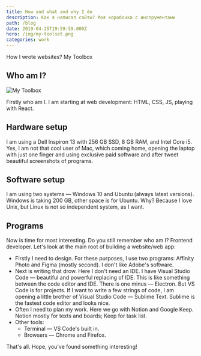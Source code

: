 ```yaml
---
title: How and what and why I do
description: Как я написал сайты? Моя коробочка с инструментами
path: /blog
date: 2019-04-25T19:59:59.000Z
hero: /img/my-toolset.png
categories: work
---
```

How I wrote websites? My Toolbox

## Who am I?

![My Toolbox](/img/toolset.jpg)

Firstly who am I. I am starting at web development: HTML, CSS, JS, playing with React.

## Hardware setup

I am using a Dell Inspiron 13 with 256 GB SSD, 8 GB RAM, and Intel Core i5. Yes, I am not that cool user of Mac, which coming home, opening the laptop with just one finger and using exclusive paid software and after tweet beautiful screenshots of programs.

## Software setup

I am using two systems — Windows 10 and Ubuntu (always latest versions). Windows is taking 200 GB, other space is for Ubuntu. Why? Because I love Unix, but Linux is not so independent system, as I want.

## Programs

Now is time for most interesting. Do you still remember who am I? Frontend developer. Let's look at the main root of building a website/web app:

* Firstly I need to design. For these purposes, I use two programs: Affinity Photo and Figma (mostly second). I don't like Adobe's software.
* Next is writing that drow. Here I don't need an IDE. I have Visual Studio Code — beautiful and powerful replacing of IDE. This is like something between the code editor and IDE. There is one minus — Electron. But VS Code is for projects. If I want to write a few strings of code, I am opening a little brother of Visual Studio Code — Sublime Text. Sublime is the fastest code editor and looks nice.
* Often I need to plan my work. Here we go with Notion and Google Keep. Notion mostly for texts and boards; Keep for task list.
* Other tools: 
  * Terminal — VS Code's built in.
  * Browsers — Chrome and Firefox.

That's all. Hope, you've found something interesting!
